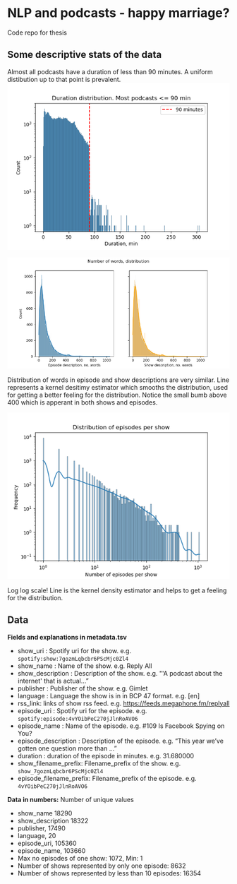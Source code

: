# NLP and podcasts - happy marriage?
Code repo for thesis

## Some descriptive stats of the data

Almost all podcasts have a duration of less than 90 minutes. A uniform distibution up to that point is prevalent.
![duration dist](Images/duration_dist.png)


![word dist](Images/words_dist.png)

Distribution of words in episode and show descriptions are very similar. Line represents a kernel desitimy estimator which smooths the distribution, used for getting a better feeling for the distribution. Notice the small bumb above 400 which is apperant in both shows and episodes.

![Log log scale!](Images/eps_per_show.png)

Log log scale! Line is the kernel density estimator and helps to get a feeling for the distribution.  



## Data

**Fields and explanations in metadata.tsv**
- show_uri :  Spotify uri for the show. e.g. `spotify:show:7gozmLqbcbr6PScMjc0Zl4`
- show_name :  Name of the show. e.g. Reply All
- show_description : Description of the show. e.g. "'A podcast about the internet' that is actual…”
- publisher : Publisher of the show. e.g. Gimlet
- language : Language the show is in in BCP 47 format. e.g. [en]
- rss_link: links of show rss feed. e.g. https://feeds.megaphone.fm/replyall
- episode_uri : Spotify uri for the episode. e.g. `spotify:episode:4vYOibPeC270jJlnRoAVO6`
- episode_name : Name of the episode. e.g. #109 Is Facebook Spying on You?
- episode_description :	Description of the episode. e.g. “This year we’ve gotten one question more than …”
- duration : duration of the episode in minutes. e.g. 31.680000
- show_filename_prefix: Filename_prefix of the show. e.g. `show_7gozmLqbcbr6PScMjc0Zl4`
- episode_filename_prefix: Filename_prefix of the episode. e.g. `4vYOibPeC270jJlnRoAVO6`


**Data in numbers:**
Number of unique values
* show_name    18290
* show_description    18322
* publisher,    17490
* language,    20
* episode_uri,    105360
* episode_name,    103660
* Max no episodes of one show: 1072, Min: 1
* Number of shows represented by only one episode: 8632
* Number of shows represented by less than 10 episodes: 16354

